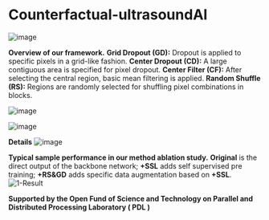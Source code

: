 # Counterfactual-ultrasoundAI

![image](https://github.com/user-attachments/assets/02a086aa-d0e3-4e20-b554-7f83ad8d58f9)


**Overview of our framework.** **Grid Dropout (GD):** Dropout is applied to specific pixels in a grid-like fashion. **Center Dropout (CD):**
A large contiguous area is specified for pixel dropout. **Center Filter (CF):** After selecting the central region, basic mean filtering is applied.
**Random Shuffle (RS):** Regions are randomly selected for shuffling pixel combinations in blocks.

![image](https://github.com/user-attachments/assets/8510aedd-46d1-4f6b-9ab2-d64e2d9a70c3)

![image](https://github.com/user-attachments/assets/76fa9168-ac68-4f4c-9df1-95b257d43337)


**Details**
![image](https://github.com/user-attachments/assets/c444a4af-1c0f-4981-a302-a640b3376b38)


**Typical sample performance in our method ablation study.** **Original** is the direct output of the backbone network; **+SSL** adds self
supervised pre training; **+RS&GD** adds specific data augmentation based on **+SSL**.
![1-Result](https://github.com/inexhaustible419/Counterfactual-ultrasoundAI/assets/145007561/b4467053-a197-41e9-9830-e3e5839dbeca)


**Supported by the Open Fund of Science and Technology on Parallel and Distributed Processing Laboratory ( PDL )**
